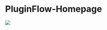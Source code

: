 ﻿# PluginFlow-Homepage

![](https://github.com/RuiMSMelo/NerveCenter-Homepage/blob/main/nervecenter-homepage-gif.gif)
